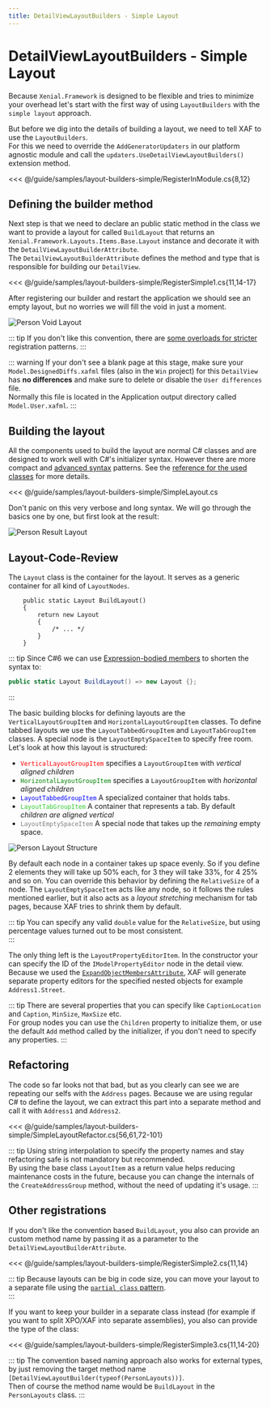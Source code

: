 ```yaml
---
title: DetailViewLayoutBuilders - Simple Layout
---
```


# DetailViewLayoutBuilders - Simple Layout

Because `Xenial.Framework` is designed to be flexible and tries to minimize your overhead let's start with the first way of using `LayoutBuilders` with the `simple layout` approach.  

But before we dig into the details of building a layout, we need to tell XAF to use the `LayoutBuilders`.  
For this we need to override the `AddGeneratorUpdaters` in our platform agnostic module and call the `updaters.UseDetailViewLayoutBuilders()` extension method.

<<< @/guide/samples/layout-builders-simple/RegisterInModule.cs{8,12}

## Defining the builder method

Next step is that we need to declare an public static method in the class we want to provide a layout for called `BuildLayout` that returns an `Xenial.Framework.Layouts.Items.Base.Layout` instance and decorate it with the `DetailViewLayoutBuilderAttribute`.  
The `DetailViewLayoutBuilderAttribute` defines the method and type that is responsible for building our `DetailView`.

<<< @/guide/samples/layout-builders-simple/RegisterSimple1.cs{11,14-17}

After registering our builder and restart the application we should see an empty layout, but no worries we will fill the void in just a moment.

![Person Void Layout](/images/guide/layout-builders/person-void-layout.png)

::: tip
If you don't like this convention, there are [some overloads for stricter](#other-registrations) registration patterns.
:::

::: warning
If your don't see a blank page at this stage, make sure your `Model.DesignedDiffs.xafml` files (also in the `Win` project) for this `DetailView` has **no differences** and make sure to delete or disable the `User differences` file.  
Normally this file is located in the Application output directory called `Model.User.xafml`.
:::

## Building the layout

All the components used to build the layout are normal C# classes and are designed to work well with C#'s initializer syntax. However there are more compact and [advanced syntax](/guide/layout-builders-advanced-registration.md) patterns. See the [reference for the used classes](/guide/layout-builders-reference.md) for more details.

<<< @/guide/samples/layout-builders-simple/SimpleLayout.cs

Don't panic on this very verbose and long syntax. We will go through the basics one by one, but first look at the result:

![Person Result Layout](/images/guide/layout-builders/person-result-layout-simple.png)

## Layout-Code-Review

The `Layout` class is the container for the layout. It serves as a generic container for all kind of `LayoutNodes`.

```cs{3}
    public static Layout BuildLayout()
    {
        return new Layout
        {
            /* ... */
        }
    }
```

::: tip
Since C#6 we can use [Expression-bodied members](https://docs.microsoft.com/en-us/dotnet/csharp/programming-guide/statements-expressions-operators/expression-bodied-members) to shorten the syntax to:

```cs
public static Layout BuildLayout() => new Layout {};
```
:::

The basic building blocks for defining layouts are the `VerticalLayoutGroupItem` and `HorizontalLayoutGroupItem` classes. To define tabbed layouts we use the `LayoutTabbedGroupItem` and `LayoutTabGroupItem` classes. A special node is the `LayoutEmptySpaceItem` to specify free room. Let's look at how this layout is structured:

* <code style='color: red; background-color: transparent;'>VerticalLayoutGroupItem</code> specifies a `LayoutGroupItem` with *vertical aligned children*
* <code style='color: green; background-color: transparent;'>HorizontalLayoutGroupItem</code> specifies a `LayoutGroupItem` with *horizontal aligned children*
* <code style='color: blue; background-color: transparent;'>LayoutTabbedGroupItem</code> A specialized container that holds tabs.
* <code style='color: limegreen; background-color: transparent;'>LayoutTabGroupItem</code> A container that represents a tab. By default *children are aligned vertical*
* <code style='color: gray; background-color: transparent;'>LayoutEmptySpaceItem</code> A special node that takes up the *remaining* empty space.

![Person Layout Structure](/images/guide/layout-builders/person-result-layout-simple-analyze.png)

By default each node in a container takes up space evenly. So if you define 2 elements they will take up 50% each, for 3 they will take 33%, for 4 25% and so on. You can override this behavior by defining the `RelativeSize` of a node. The `LayoutEmptySpaceItem` acts like any node, so it follows the rules mentioned earlier, but it also acts as a *layout stretching* mechanism for tab pages, because XAF tries to shrink them by default. 

::: tip
You can specify any valid `double` value for the `RelativeSize`, but using percentage values turned out to be most consistent.  
:::

The only thing left is the `LayoutPropertyEditorItem`. In the constructor your can specify the ID of the `IModelPropertyEditor` node in the detail view. Because we used the [`ExpandObjectMembersAttribute`](https://docs.devexpress.com/eXpressAppFramework/DevExpress.Persistent.Base.ExpandObjectMembersAttribute), XAF will generate separate property editors for the specified nested objects for example `Address1.Street`.

::: tip
There are several properties that you can specify like `CaptionLocation` and `Caption`, `MinSize`, `MaxSize` etc.  
For group nodes you can use the `Children` property to initialize them, or use the default `Add` method called by the initializer, if you don't need to specify any properties.
:::

## Refactoring

The code so far looks not that bad, but as you clearly can see we are repeating our selfs with the `Address` pages. Because we are using regular C# to define the layout, we can extract this part into a separate method and call it with `Address1` and `Address2`.

<<< @/guide/samples/layout-builders-simple/SimpleLayoutRefactor.cs{56,61,72-101}

::: tip
Using string interpolation to specify the property names and stay refactoring safe is not mandatory but recommended.  
By using the base class `LayoutItem` as a return value helps reducing maintenance costs in the future, because you can change the internals of the `CreateAddressGroup` method, without the need of updating it's usage.
:::

## Other registrations

If you don't like the convention based `BuildLayout`, you also can provide an custom method name by passing it as a parameter to the `DetailViewLayoutBuilderAttribute`.

<<< @/guide/samples/layout-builders-simple/RegisterSimple2.cs{11,14}

::: tip
Because layouts can be big in code size, you can move your layout to a separate file using the [`partial class` pattern](https://docs.microsoft.com/en-us/dotnet/csharp/programming-guide/classes-and-structs/partial-classes-and-methods).  
:::

If you want to keep your builder in a separate class instead (for example if you want to split XPO/XAF into separate assemblies), you also can provide the type of the class:

<<< @/guide/samples/layout-builders-simple/RegisterSimple3.cs{11,14-20}

::: tip
The convention based naming approach also works for external types, by just removing the target method name `[DetailViewLayoutBuilder(typeof(PersonLayouts))]`.  
Then of course the method name would be `BuildLayout` in the `PersonLayouts` class.
:::

